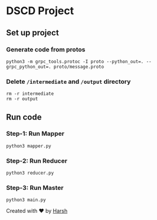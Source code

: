 # DSCD Project
## Set up project
### Generate code from protos
```
python3 -m grpc_tools.protoc -I proto --python_out=. --grpc_python_out=. proto/message.proto
```
### Delete `/intermediate` and `/output` directory
```commandline
rm -r intermediate
rm -r output
```
## Run code
### Step-1: Run Mapper
```
python3 mapper.py
```
### Step-2: Run Reducer
```
python3 reducer.py
```
### Step-3: Run Master
```
python3 main.py
```
Created with ❤️ by [Harsh](https://github.com/Harsh3305)